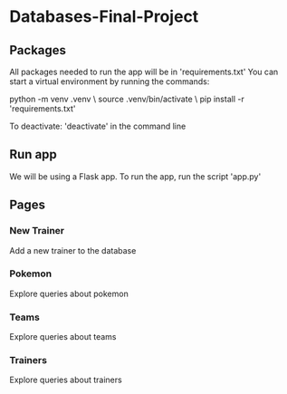 # Databases-Final-Project


## Packages 
All packages needed to run the app will be in 'requirements.txt'
You can start a virtual environment by running the commands: 

python -m venv .venv \\
source .venv/bin/activate \\
pip install -r 'requirements.txt'

To deactivate: 'deactivate' in the command line 

## Run app 
We will be using a Flask app. To run the app, run the script 'app.py'

## Pages 
### New Trainer
Add a new trainer to the database 

### Pokemon 
Explore queries about pokemon 

### Teams 
Explore queries about teams 

### Trainers
Explore queries about trainers
